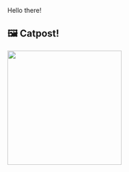 Hello there!



## 🖼️ Catpost!

<sub>
    <img src="https://cdn2.thecatapi.com/images/afh.jpg" height="256">
</sub>

